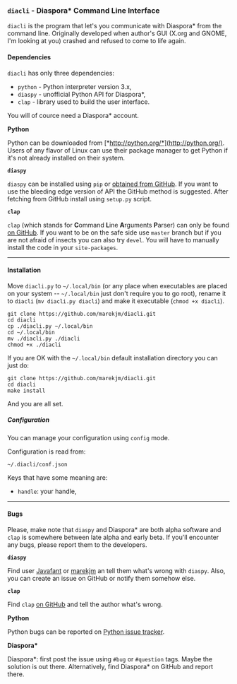 ### `diacli` - Diaspora\* Command Line Interface


`diacli` is the program that let's you communicate with Diaspora\* from the command line. 
Originally developed when author's GUI (X.org and GNOME, I'm looking at you) crashed and refused to come to life again.


#### Dependencies

`diacli` has only three dependencies:

*   `python` - Python interpreter version 3.x,
*   `diaspy` - unofficial Python API for Diaspora\*,
*   `clap` - library used to build the user interface.

You will of cource need a Diaspora\* account.


**Python**

Python can be downloaded from [*http://python.org/*](http://python.org/). 
Users of any flavor of Linux can use their package manager to get Python if it's not already 
installed on their system. 


**`diaspy`**

`diaspy` can be installed using `pip` or [obtained from GitHub](https://github.com/marekjm/diaspora-api). 
If you want to use the bleeding edge version of API the GitHub method is suggested. 
After fetching from GitHub install using `setup.py` script.


**`clap`**

`clap` (which stands for **C**ommand **L**ine **A**rguments **P**arser) can only be found [on GitHub](https://github.com/marekjm/clap). 
If you want to be on the safe side use `master` branch but if you are not afraid of insects you can also try 
`devel`. 
You will have to manually install the code in your `site-packages`.

----

#### Installation

Move `diacli.py` to `~/.local/bin` (or any place when executables are placed on your system -- 
`~/.local/bin` just don't require you to go root), 
rename it to `diacli` (`mv diacli.py diacli`) and make it executable (`chmod +x diacli`).

    git clone https://github.com/marekjm/diacli.git
    cd diacli
    cp ./diacli.py ~/.local/bin
    cd ~/.local/bin
    mv ./diacli.py ./diacli
    chmod +x ./diacli

If you are OK with the `~/.local/bin` default installation directory you can just do:

    git clone https://github.com/marekjm/diacli.git
    cd diacli
    make install

And you are all set.

##### Configuration

You can manage your configuration using `config` mode.

Configuration is read from:

    ~/.diacli/conf.json

Keys that have some meaning are:

*   `handle`:   your handle,

----

#### Bugs

Please, make note that `diaspy` and Diaspora\* are both alpha software and 
`clap` is somewhere between late alpha and early beta. 
If you'll encounter any bugs, please report them to the developers.


**`diaspy`** 

Find user [Javafant](https://pod.geraspora.de/people/2802abdf566f83b2) or 
[marekjm](https://pod.orkz.net/people/fd4ac447f2d267fa) an tell them what's wrong with `diaspy`. 
Also, you can create an issue on GitHub or notify them somehow else.


**`clap`** 

Find `clap` [on GitHub](https://github.com/marekjm/clap) and tell the author what's wrong.


**Python**

Python bugs can be reported on [Python issue tracker](http://bugs.python.org).


__Diaspora\*__

Diaspora\*: first post the issue using `#bug` or `#question` tags. Maybe the solution is out there. 
Alternatively, find Diaspora\* on GitHub and report there.
